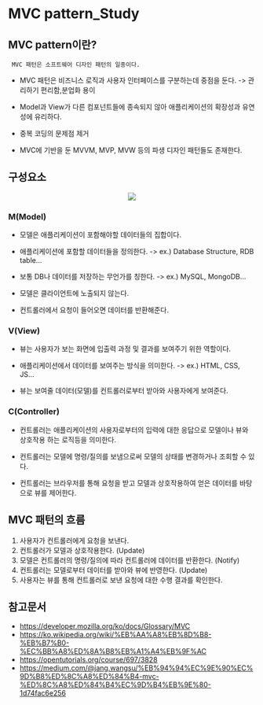 # MVC pattern_Study

## MVC pattern이란?

     MVC 패턴은 소프트웨어 디자인 패턴의 일종이다.

- MVC 패턴은 비즈니스 로직과 사용자 인터페이스를 구분하는데 중점을 둔다. -> 관리하기 편리함,분업화 용이

- Model과 View가 다른 컴포넌트들에 종속되지 않아 애플리케이션의 확장성과 유연성에 유리하다.

- 중복 코딩의 문제점 제거

- MVC에 기반을 둔 MVVM, MVP, MVW 등의 파생 디자인 패턴들도 존재한다.

## 구성요소
<p align='center'><img src='images/mvcpattern.png'></p>

### M(Model) 
- 모델은 애플리케이션이 포함해야할 데이터들의 집합이다.

- 애플리케이션에 포함할 데이터들을 정의한다. -> ex.) Database Structure, RDB table...

- 보통 DB나 데이터를 저장하는 무언가를 칭한다. -> ex.) MySQL, MongoDB...

- 모델은 클라이언트에 노출되지 않는다.

- 컨트롤러에서 요청이 들어오면 데이터를 반환해준다.

### V(View)
- 뷰는 사용자가 보는 화면에 입출력 과정 및 결과를 보여주기 위한 역할이다.

- 애플리케이션에서 데이터를 보여주는 방식을 의미한다. -> ex.) HTML, CSS, JS...

- 뷰는 보여줄 데이터(모델)를 컨트롤러로부터 받아와 사용자에게 보여준다.

### C(Controller)
- 컨트롤러는 애플리케이션의 사용자로부터의 입력에 대한 응답으로 모델이나 뷰와 상호작용 하는 로직등을 의미한다.

- 컨트롤러는 모델에 명령/질의를 보냄으로써 모델의 상태를 변경하거나 조회할 수 있다.

- 컨트롤러는 브라우저를 통해 요청을 받고 모델과 상호작용하여 얻은 데이터를 바탕으로 뷰를 제어한다.

## MVC 패턴의 흐름
1. 사용자가 컨트롤러에게 요청을 보낸다. 
2. 컨트롤러가 모델과 상호작용한다. (Update) 
3. 모델은 컨트롤러의 명령/질의에 따라 컨트롤러에 데이터를 반환한다. (Notify)
4. 컨트롤러는 모델로부터 데이터를 받아와 뷰에 반영한다. (Update)
5. 사용자는 뷰를 통해 컨트롤러로 보낸 요청에 대한 수행 결과를 확인한다.

## 참고문서
- https://developer.mozilla.org/ko/docs/Glossary/MVC
- https://ko.wikipedia.org/wiki/%EB%AA%A8%EB%8D%B8-%EB%B7%B0-%EC%BB%A8%ED%8A%B8%EB%A1%A4%EB%9F%AC
- https://opentutorials.org/course/697/3828
- https://medium.com/@jang.wangsu/%EB%94%94%EC%9E%90%EC%9D%B8%ED%8C%A8%ED%84%B4-mvc-%ED%8C%A8%ED%84%B4%EC%9D%B4%EB%9E%80-1d74fac6e256